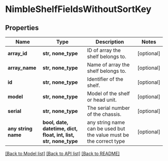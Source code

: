 # NimbleShelfFieldsWithoutSortKey


## Properties
Name | Type | Description | Notes
------------ | ------------- | ------------- | -------------
**array_id** | **str, none_type** | ID of array the shelf belongs to. | [optional] 
**array_name** | **str, none_type** | Name of array the shelf belongs to. | [optional] 
**id** | **str, none_type** | Identifier of the shelf. | [optional] 
**model** | **str, none_type** | Model of the shelf or head unit. | [optional] 
**serial** | **str, none_type** | The serial number of the chassis. | [optional] 
**any string name** | **bool, date, datetime, dict, float, int, list, str, none_type** | any string name can be used but the value must be the correct type | [optional]

[[Back to Model list]](../README.md#documentation-for-models) [[Back to API list]](../README.md#documentation-for-api-endpoints) [[Back to README]](../README.md)



